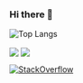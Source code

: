 ### Hi there 👋

![Top Langs](https://github-readme-stats.vercel.app/api/top-langs/?username=dbrrt&theme=blueberry&layout=compact)

<img align="center" src="https://github-readme-stats.vercel.app/api?username=dbrrt&show_icons=true&count_private=true&hide=stars&include_all_commits=true&theme=blueberry&show_icons=true" />

<img align="center" src="https://github-readme-stats.vercel.app/api/wakatime?username=f55940d3-29a7-416c-a624-734033b6e060&theme=blueberry" />

[![StackOverflow](https://github-readme-stackoverflow.vercel.app/?userID=8483084&theme=light&layout=compact)](https://stackoverflow.com/users/8483084/dbrrt)
